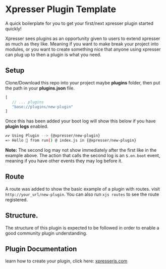 # Xpresser Plugin Template
A quick boilerplate for you to get your first/next xpresser plugin started quickly!

Xpresser sees plugins as an opportunity given to users to extend xpresser as much as they like.
Meaning if you want to make break your project into modules, or you want to create something nice that anyone using xpresser can plug up to then a plugin is what you need.


## Setup
Clone/Download this repo into your project maybe **plugins** folder, then put the path in your **plugins.json** file.
```javascript
[
   // ... plugins
   "base://plugins/new-plugin"
]   
```

Once this has been added your boot log will show this below if you have **plugin logs** enabled.
```sh
✔✔ Using Plugin --> {@xpresser/new-plugin}
=> Hello 👋 from run() @ index.js in {@xpresser/new-plugin}
```
**Note:** The second log may not show immediately after the first like in the example above.
The action that calls the second log is an `$.on.boot` event, meaning if you have other events they may log before it.


## Route
A route was added to show the basic example of a plugin with routes. visit `http://your_url/new-plugin`. 
You can also run `xjs routes` to see the route registered.

## Structure.
The structure of this plugin is expected to be followed in order to enable a good community plugin understanding.


## Plugin Documentation
learn how to create your plugin, click here: [xpresserjs.com](https://xpresserjs.com/plugins/create)